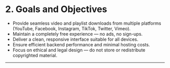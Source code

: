 # 2. Goals and Objectives
- Provide seamless video and playlist downloads from multiple platforms (YouTube, Facebook, Instagram, TikTok, Twitter, Vimeo).
- Maintain a completely free experience — no ads, no sign-ups.
- Deliver a clean, responsive interface suitable for all devices.
- Ensure efficient backend performance and minimal hosting costs.
- Focus on ethical and legal design — do not store or redistribute copyrighted material.

---
